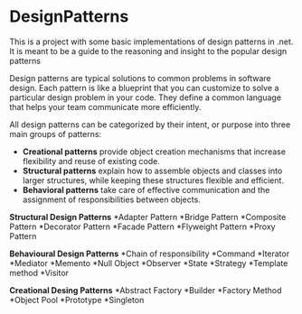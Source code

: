 # DesignPatterns
This is a project with some basic implementations of design patterns in .net.  It is meant to be a guide to the reasoning and insight to the popular design patterns

Design patterns are typical solutions to common problems in software design. Each pattern is like a blueprint that you can customize to solve a particular design problem in your code.
They define a common language that helps your team communicate more efficiently.

All design patterns can be categorized by their intent, or purpose into three main groups of patterns:
   * **Creational patterns** provide object creation mechanisms that increase flexibility and reuse of existing code.
   * **Structural patterns** explain how to assemble objects and classes into larger structures, while keeping these structures flexible and efficient.
   * **Behavioral patterns** take care of effective communication and the assignment of responsibilities between objects.
   
**Structural Design Patterns**
*Adapter Pattern
*Bridge Pattern
*Composite Pattern
*Decorator Pattern
*Facade Pattern
*Flyweight Pattern
*Proxy Pattern

**Behavioural Design Patterns**
*Chain of responsibility
*Command
*Iterator
*Mediator
*Memento
*Null Object
*Observer
*State
*Strategy
*Template method
*Visitor

**Creational Desing Patterns**
*Abstract Factory
*Builder
*Factory Method
*Object Pool
*Prototype
*Singleton
